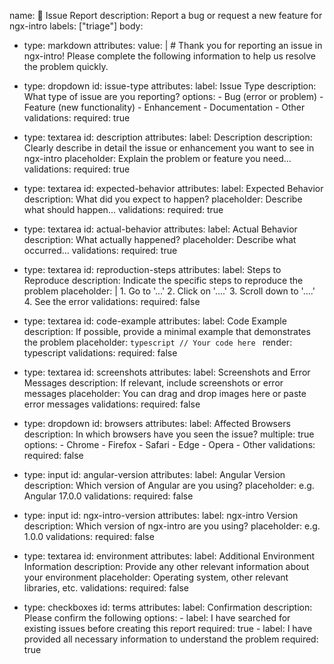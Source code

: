 name: 📝 Issue Report
description: Report a bug or request a new feature for ngx-intro
labels: ["triage"]
body:
  - type: markdown
    attributes:
      value: |
        # Thank you for reporting an issue in ngx-intro!
        Please complete the following information to help us resolve the problem quickly.

  - type: dropdown
    id: issue-type
    attributes:
      label: Issue Type
      description: What type of issue are you reporting?
      options:
        - Bug (error or problem)
        - Feature (new functionality)
        - Enhancement
        - Documentation
        - Other
    validations:
      required: true

  - type: textarea
    id: description
    attributes:
      label: Description
      description: Clearly describe in detail the issue or enhancement you want to see in ngx-intro
      placeholder: Explain the problem or feature you need...
    validations:
      required: true

  - type: textarea
    id: expected-behavior
    attributes:
      label: Expected Behavior
      description: What did you expect to happen?
      placeholder: Describe what should happen...
    validations:
      required: true

  - type: textarea
    id: actual-behavior
    attributes:
      label: Actual Behavior
      description: What actually happened?
      placeholder: Describe what occurred...
    validations:
      required: true

  - type: textarea
    id: reproduction-steps
    attributes:
      label: Steps to Reproduce
      description: Indicate the specific steps to reproduce the problem
      placeholder: |
        1. Go to '...'
        2. Click on '....'
        3. Scroll down to '....'
        4. See the error
    validations:
      required: false

  - type: textarea
    id: code-example
    attributes:
      label: Code Example
      description: If possible, provide a minimal example that demonstrates the problem
      placeholder: ```typescript
        // Your code here
        ```
      render: typescript
    validations:
      required: false

  - type: textarea
    id: screenshots
    attributes:
      label: Screenshots and Error Messages
      description: If relevant, include screenshots or error messages
      placeholder: You can drag and drop images here or paste error messages
    validations:
      required: false

  - type: dropdown
    id: browsers
    attributes:
      label: Affected Browsers
      description: In which browsers have you seen the issue?
      multiple: true
      options:
        - Chrome
        - Firefox
        - Safari
        - Edge
        - Opera
        - Other
    validations:
      required: false

  - type: input
    id: angular-version
    attributes:
      label: Angular Version
      description: Which version of Angular are you using?
      placeholder: e.g. Angular 17.0.0
    validations:
      required: false

  - type: input
    id: ngx-intro-version
    attributes:
      label: ngx-intro Version
      description: Which version of ngx-intro are you using?
      placeholder: e.g. 1.0.0
    validations:
      required: false

  - type: textarea
    id: environment
    attributes:
      label: Additional Environment Information
      description: Provide any other relevant information about your environment
      placeholder: Operating system, other relevant libraries, etc.
    validations:
      required: false

  - type: checkboxes
    id: terms
    attributes:
      label: Confirmation
      description: Please confirm the following
      options:
        - label: I have searched for existing issues before creating this report
          required: true
        - label: I have provided all necessary information to understand the problem
          required: true
